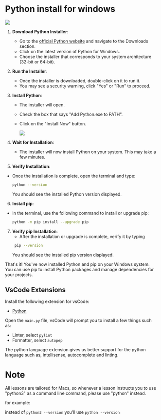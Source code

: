 # Python install for windows

![](https://analyticsindiamag.com/wp-content/uploads/2019/10/python-1-1600x901.jpg)

1. **Download Python Installer**: 
   - Go to the [official Python website](https://www.python.org/) and navigate to the Downloads section.
   - Click on the latest version of Python for Windows.
   - Choose the installer that corresponds to your system architecture (32-bit or 64-bit).

2. **Run the Installer**:
   - Once the installer is downloaded, double-click on it to run it.
   - You may see a security warning, click "Yes" or "Run" to proceed.

3. **Install Python**:
   - The installer will open.
   - Check the box that says "Add Python.exe to PATH".
   - Click on the "Install Now" button.
     
     ![](https://github.com/SalmanMurtazaMinhas/python-install-for-windows/assets/139884020/8aceb385-12a3-4e1e-a89a-2f3bd6effc79)

4. **Wait for Installation**:
   - The installer will now install Python on your system. This may take a few minutes.

5. **Verify Installation**:

  - Once the installation is complete, open the terminal and type:
    ```sh
    python --version
    ```
    You should see the installed Python version displayed.

 6.  **Install pip**:
   - In the terminal, use the following command to install or upgrade pip:
     ```bash
     python -m pip install --upgrade pip
     ```

7. **Verify pip Installation**:
   - After the installation or upgrade is complete, verify it by typing
   ```sh
    pip --version
    ```
    You should see the installed pip version displayed.

That's it! You've now installed Python and pip on your Windows system. You can use pip to install Python packages and manage dependencies for your projects.

   ## VsCode Extensions

Install the following extension for vsCode:

- [Python](https://marketplace.visualstudio.com/items?itemName=ms-python.python)

Open the `main.py` file, vsCode will prompt you to install a few things such as:

- Linter, select `pylint`
- Formatter, select `autopep`

The python language extension gives us better support for the python language such as, intellisense, autocomplete and linting.


# Note
All lessons are tailored for Macs, so whenever a lesson instructs you to use "python3" as a command line command, please use "python" instead.

for example:

instead of `python3 --version` you'll use `python --version`
